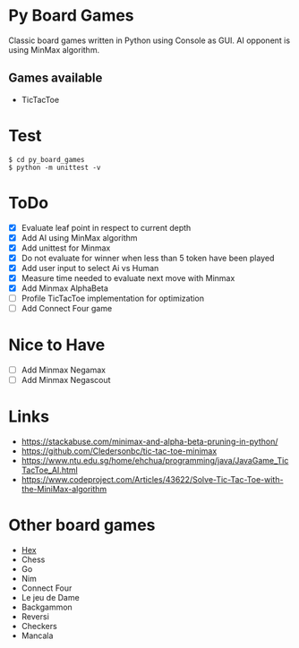 # Py Board Games

Classic board games written in Python using Console as GUI.
AI opponent is using MinMax algorithm.

## Games available

- TicTacToe


# Test

    $ cd py_board_games
    $ python -m unittest -v
    
# ToDo

- [x] Evaluate leaf point in respect to current depth
- [x] Add AI using MinMax algorithm
- [x] Add unittest for Minmax
- [x] Do not evaluate for winner when less than 5 token have been played
- [x] Add user input to select Ai vs Human
- [x] Measure time needed to evaluate next move with Minmax
- [x] Add Minmax AlphaBeta
- [ ] Profile TicTacToe implementation for optimization
- [ ] Add Connect Four game

# Nice to Have
- [ ] Add Minmax Negamax
- [ ] Add Minmax Negascout

# Links

* https://stackabuse.com/minimax-and-alpha-beta-pruning-in-python/
* https://github.com/Cledersonbc/tic-tac-toe-minimax
* https://www.ntu.edu.sg/home/ehchua/programming/java/JavaGame_TicTacToe_AI.html
* https://www.codeproject.com/Articles/43622/Solve-Tic-Tac-Toe-with-the-MiniMax-algorithm

# Other board games

* [Hex](https://fr.wikipedia.org/wiki/Hex)
* Chess
* Go
* Nim
* Connect Four
* Le jeu de Dame
* Backgammon
* Reversi
* Checkers
* Mancala